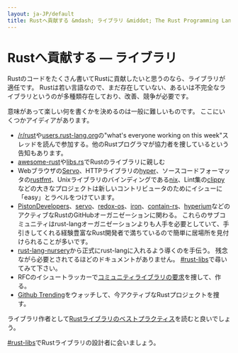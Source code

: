 ```yaml
---
layout: ja-JP/default
title: Rustへ貢献する &mdash; ライブラリ &middot; The Rust Programming Language
---
```


# Rustへ貢献する &mdash; ライブラリ

Rustのコードをたくさん書いてRustに貢献したいと思うのなら、ライブラリが適任です。
Rustは若い言語なので、まだ存在していない、あるいは不完全なライブラリというのが多種類存在しており、改善、競争が必要です。

意味があって楽しい何を書くかを決めるのは一般に難しいものです。
ここにいくつかアイディアがあります。

* [/r/rust]や[users.rust-lang.org]の"what's everyone working on this week"スレッドを読んで参加する。他のRustプログラマが協力者を捜しているという告知もあります。
* [awesome-rust]や[libs.rs]でRustのライブラリに親しむ
* Webブラウザの[Servo]、HTTPライブラリの[hyper]、ソースコードフォーマッタの[rustfmt]、Unixライブラリのバインディングである[nix]、Lint集の[clippy]などの大きなプロジェクトは新しいコントリビュータのためにイシューに「easy」とラベルをつけています。
* [PistonDevelopers]、[servo]、[redox-os]、[iron]、[contain-rs]、[hyperium]などのアクティブなRustのGitHubオーガニゼーションに関わる。
  これらのサブコミュニティはrust-langオーガニゼーションよりも人手を必要としていて、手引きしてくれる経験豊富なRust開発者で満ちているので簡単に居場所を見付けられることが多いです。
* [rust-lang-nursery]から正式にrust-langに入れるよう導くのを手伝う。
  残念ながら必要とされてるほどのドキュメントがありません。
  [#rust-libs]で尋いてみて下さい。
* RFCのイシュートラッカーで[コミュニティライブラリの要求][requested]を捜して、作る。
* [Github Trending][trending]をウォッチして、今アクティブなRustプロジェクトを捜す。

ライブラリ作者として[Rustライブラリのベストプラクティス][lib-prac]を読むと良いでしょう。

[#rust-libs]でRustライブラリの設計者に会いましょう。

<!--
TODO: Not sure #rust-libs is the place to direct people
-->

[#rust-libs]: https://client00.chat.mibbit.com/?server=irc.mozilla.org&channel=%23rust-libs
[/r/rust]: https://reddit.com/r/rust
[PistonDevelopers]: https://github.com/PistonDevelopers
[Servo]: https://github.com/servo/servo
[Servo]: https://github.com/servo/servo
[awesome-rust]: https://github.com/kud1ing/awesome-rust
[clippy]: https://github.com/Manishearth/rust-clippy
[contain-rs]: https://github.com/contain-rs
[hyper]: https://github.com/hyperium/hyper
[hyperium]: https://github.com/hyperium
[iron]: https://github.com/iron
[lib-prac]: https://pascalhertleif.de/artikel/good-practices-for-writing-rust-libraries/
[libs.rs]: http://libs.rs
[nix]: https://github.com/nix-rust/nix/
[redox-os]: https://github.com/redox-os
[requested]: https://github.com/rust-lang/rfcs/labels/A-community-library
[rust-lang-nursery]: https://github.com/rust-lang-nursery
[rustfmt]: https://github.com/rust-lang-nursery/rustfmt
[trending]: https://github.com/trending?l=rust
[users.rust-lang.org]: https://users.rust-lang.org
